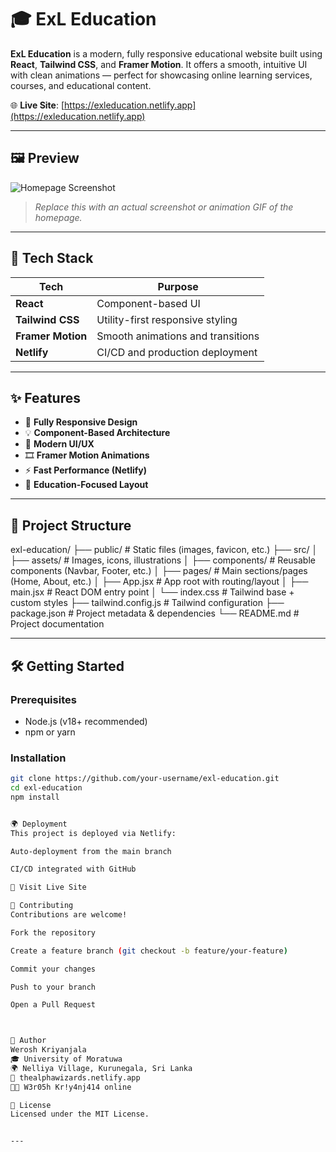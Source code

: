 # 🎓 ExL Education

**ExL Education** is a modern, fully responsive educational website built using **React**, **Tailwind CSS**, and **Framer Motion**. It offers a smooth, intuitive UI with clean animations — perfect for showcasing online learning services, courses, and educational content.

🌐 **Live Site**: [https://exleducation.netlify.app](https://exleducation.netlify.app)

---

## 🖼️ Preview

![Homepage Screenshot](./public/preview.png)
> _Replace this with an actual screenshot or animation GIF of the homepage._

---

## 🚀 Tech Stack

| Tech             | Purpose                          |
|------------------|----------------------------------|
| **React**         | Component-based UI              |
| **Tailwind CSS**  | Utility-first responsive styling |
| **Framer Motion** | Smooth animations and transitions |
| **Netlify**       | CI/CD and production deployment |

---

## ✨ Features

- 📱 **Fully Responsive Design**
- 💡 **Component-Based Architecture**
- 🎨 **Modern UI/UX**
- 🎞️ **Framer Motion Animations**
- ⚡ **Fast Performance (Netlify)**
- 🧠 **Education-Focused Layout**

---

## 📁 Project Structure

exl-education/
├── public/ # Static files (images, favicon, etc.)
├── src/
│ ├── assets/ # Images, icons, illustrations
│ ├── components/ # Reusable components (Navbar, Footer, etc.)
│ ├── pages/ # Main sections/pages (Home, About, etc.)
│ ├── App.jsx # App root with routing/layout
│ ├── main.jsx # React DOM entry point
│ └── index.css # Tailwind base + custom styles
├── tailwind.config.js # Tailwind configuration
├── package.json # Project metadata & dependencies
└── README.md # Project documentation



---

## 🛠️ Getting Started

### Prerequisites

- Node.js (v18+ recommended)
- npm or yarn

### Installation

```bash
git clone https://github.com/your-username/exl-education.git
cd exl-education
npm install


🌍 Deployment
This project is deployed via Netlify:

Auto-deployment from the main branch

CI/CD integrated with GitHub

🔗 Visit Live Site

🤝 Contributing
Contributions are welcome!

Fork the repository

Create a feature branch (git checkout -b feature/your-feature)

Commit your changes

Push to your branch

Open a Pull Request



👤 Author
Werosh Kriyanjala
🎓 University of Moratuwa
🌍 Nelliya Village, Kurunegala, Sri Lanka
🔗 thealphawizards.netlify.app
🧑‍💻 W3r05h Kr!y4nj414 online

📄 License
Licensed under the MIT License.


---

